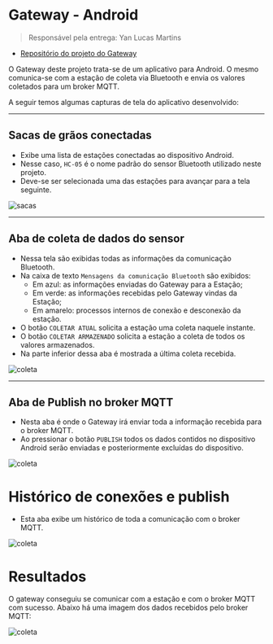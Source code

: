# Gateway - Android

> Responsável pela entrega: Yan Lucas Martins

- [Repositório do projeto do Gateway](https://github.com/TeleDevs/SMQG-Gateway)

O Gateway deste projeto trata-se de um aplicativo para Android. O mesmo comunica-se com a estação de coleta via Bluetooth e envia os valores coletados para um broker MQTT.

A seguir temos algumas capturas de tela do aplicativo desenvolvido:

---

## Sacas de grãos conectadas

- Exibe uma lista de estações conectadas ao dispositivo Android.
- Nesse caso, `HC-05` é o nome padrão do sensor Bluetooth utilizado neste projeto.
- Deve-se ser selecionada uma das estações para avançar para a tela seguinte.

![sacas](img/sacasconectadas.png)

---

## Aba de coleta de dados do sensor

- Nessa tela são exibidas todas as informações da comunicação Bluetooth.
- Na caixa de texto `Mensagens da comunicação Bluetooth` são exibidos:
    - Em azul: as informações enviadas do Gateway para a Estação;
    - Em verde: as informações recebidas pelo Gateway vindas da Estação;
    - Em amarelo: processos internos de conexão e desconexão da estação.
- O botão `COLETAR ATUAL` solicita a estação uma coleta naquele instante.
- O botão `COLETAR ARMAZENADO` solicita a estação a coleta de todos os valores armazenados.
- Na parte inferior dessa aba é mostrada a última coleta recebida.

![coleta](img/coletas.png)

---

## Aba de Publish no broker MQTT

- Nesta aba é onde o Gateway irá enviar toda a informação recebida para o broker MQTT.
- Ao pressionar o botão `PUBLISH` todos os dados contidos no dispositivo Android serão enviadas e posteriormente excluídas do dispositivo.

![coleta](img/publish.png)

# Histórico de conexões e publish

- Esta aba exibe um histórico de toda a comunicação com o broker MQTT.

![coleta](img/historico.png)


# Resultados

O gateway conseguiu se comunicar com a estação e com o broker MQTT com sucesso. Abaixo há uma imagem dos dados recebidos pelo broker MQTT:

![coleta](img/rx_sub_broker.png)